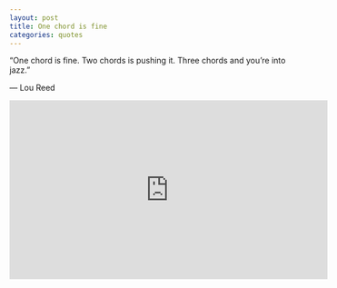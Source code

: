 ```yaml
---
layout: post
title: One chord is fine
categories: quotes
---
```


“One chord is fine. Two chords is pushing it. Three chords and you’re into jazz.”

— Lou Reed

<div class="youtube-embed-container">
	<iframe width="560" height="315" src="https://www.youtube.com/embed/K_DOnKJ232M" title="YouTube video player" frameborder="0" allow="accelerometer; autoplay; clipboard-write; encrypted-media; gyroscope; picture-in-picture" allowfullscreen></iframe>
</div>